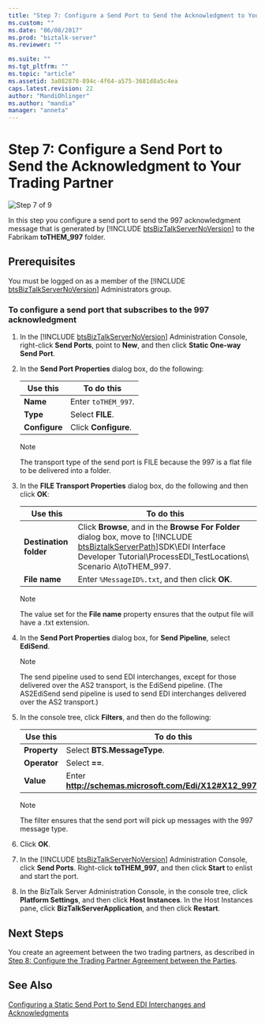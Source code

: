 ```yaml
---
title: "Step 7: Configure a Send Port to Send the Acknowledgment to Your Trading Partner | Microsoft Docs"
ms.custom: ""
ms.date: "06/08/2017"
ms.prod: "biztalk-server"
ms.reviewer: ""

ms.suite: ""
ms.tgt_pltfrm: ""
ms.topic: "article"
ms.assetid: 3a082870-894c-4f64-a575-3681d8a5c4ea
caps.latest.revision: 22
author: "MandiOhlinger"
ms.author: "mandia"
manager: "anneta"
---
```

# Step 7: Configure a Send Port to Send the Acknowledgment to Your Trading Partner
![Step 7 of 9](../adapters-and-accelerators/wcf-lob-adapter-sdk/media/step-7of9.gif "Step_7of9")  

 In this step you configure a send port to send the 997 acknowledgment message that is generated by [!INCLUDE [btsBizTalkServerNoVersion](../includes/btsbiztalkservernoversion-md.md)] to the Fabrikam <strong>toTHEM_997</strong> folder.  

## Prerequisites  
 You must be logged on as a member of the [!INCLUDE [btsBizTalkServerNoVersion](../includes/btsbiztalkservernoversion-md.md)] Administrators group.  

### To configure a send port that subscribes to the 997 acknowledgment  

1. In the [!INCLUDE [btsBizTalkServerNoVersion](../includes/btsbiztalkservernoversion-md.md)] Administration Console, right-click <strong>Send Ports</strong>, point to <strong>New</strong>, and then click <strong>Static One-way Send Port</strong>.  

2. In the **Send Port Properties** dialog box, do the following:  

   |Use this|To do this|  
   |--------------|----------------|  
   |**Name**|Enter `toTHEM_997`.|  
   |**Type**|Select **FILE**.|  
   |**Configure**|Click **Configure**.|  

   > [!NOTE]
   >  The transport type of the send port is FILE because the 997 is a flat file to be delivered into a folder.  

3. In the **FILE Transport Properties** dialog box, do the following and then click **OK**:  


   |              Use this               |                                                                                                                           To do this                                                                                                                            |
   |-------------------------------------|-----------------------------------------------------------------------------------------------------------------------------------------------------------------------------------------------------------------------------------------------------------------|
   | <strong>Destination folder</strong> | Click <strong>Browse</strong>, and in the <strong>Browse For Folder</strong> dialog box, move to [!INCLUDE [btsBiztalkServerPath](../includes/btsbiztalkserverpath-md.md)]SDK\EDI Interface Developer Tutorial\ProcessEDI_TestLocations\ Scenario A\toTHEM_997. |
   |     <strong>File name</strong>      |                                                                                                  Enter `%MessageID%.txt`, and then click <strong>OK</strong>.                                                                                                   |

   > [!NOTE]
   >  The value set for the **File name** property ensures that the output file will have a .txt extension.  

4. In the **Send Port Properties** dialog box, for **Send Pipeline**, select **EdiSend**.  

   > [!NOTE]
   >  The send pipeline used to send EDI interchanges, except for those delivered over the AS2 transport, is the EdiSend pipeline. (The AS2EdiSend send pipeline is used to send EDI interchanges delivered over the AS2 transport.)  

5. In the console tree, click **Filters**, and then do the following:  


   |         Use this          |                                To do this                                 |
   |---------------------------|---------------------------------------------------------------------------|
   | <strong>Property</strong> |                 Select <strong>BTS.MessageType</strong>.                  |
   | <strong>Operator</strong> |                        Select <strong>==</strong>.                        |
   |  <strong>Value</strong>   | Enter <strong>http://schemas.microsoft.com/Edi/X12#X12_997_Root</strong>. |

   > [!NOTE]
   >  The filter ensures that the send port will pick up messages with the 997 message type.  

6. Click **OK**.  

7. In the [!INCLUDE [btsBizTalkServerNoVersion](../includes/btsbiztalkservernoversion-md.md)] Administration Console, click <strong>Send Ports</strong>. Right-click <strong>toTHEM_997</strong>, and then click <strong>Start</strong> to enlist and start the port.  

8. In the BizTalk Server Administration Console, in the console tree, click **Platform Settings**, and then click **Host Instances**. In the Host Instances pane, click **BizTalkServerApplication**, and then click **Restart**.  

## Next Steps  
 You create an agreement between the two trading partners, as described in [Step 8: Configure the Trading Partner Agreement between the Parties](../core/step-8-configure-the-trading-partner-agreement-between-the-parties.md).  

## See Also  
 [Configuring a Static Send Port to Send EDI Interchanges and Acknowledgments](../core/configuring-a-static-send-port-to-send-edi-interchanges-and-acknowledgments.md)
